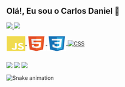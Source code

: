 ## Olá!, Eu sou o Carlos Daniel 👋

<div>
 <a href="https://github.com/carlosdancr">
 <img height="150em" src="https://github-readme-stats.vercel.app/api?username=carlosdancr&show_icons=true&theme=dracula&include_all_commits=true&count_private=true"/>
 <img height="150em" src="https://github-readme-stats.vercel.app/api/top-langs/?username=carlosdancr&layout=compact&langs_count=7&theme=dracula"/>
</div>
 
<div style="display: inline_block"><br>
 <img align="center" alt="Js" height="40" width="50" src="https://raw.githubusercontent.com/devicons/devicon/master/icons/javascript/javascript-plain.svg">
 <img align="center" alt="HTML" height="40" width="50" src="https://raw.githubusercontent.com/devicons/devicon/master/icons/html5/html5-original.svg">
 <img align="center" alt="CSS" height="40" width="50" src="https://raw.githubusercontent.com/devicons/devicon/master/icons/css3/css3-original.svg">
 <img align="center" alt="CSS" height="40" width="50" src="https://cdn.jsdelivr.net/gh/devicons/devicon/icons/figma/figma-original.svg" />
</div>
 
##

<div> 
 <a href="https://www.linkedin.com/in/carlosdancr/"><img src="https://img.shields.io/badge/LinkedIn-0077B5?style=for-the-badge&logo=linkedin&logoColor=white" target="_blank"></a>
 <a href="https://t.me/carlosdancr" target="_blank"><img src="https://img.shields.io/badge/Telegram-2CA5E0?style=for-the-badge&logo=telegram&logoColor=white target="_blank"></a>
 <a href = "carlosdandeveloper@gmail.com"><img src="https://img.shields.io/badge/Gmail-D14836?style=for-the-badge&logo=gmail&logoColor=white" target="_blank"></a> 
</div>
  
![Snake animation](https://github.com/carlosdancr/carlosdancr/blob/output/github-contribution-grid-snake.svg)
  
 

